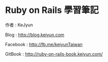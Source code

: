 # Ruby on Rails 學習筆記

作者 : KeJyun

Blog : http://blog.kejyun.com

Facebook : http://fb.me/kejyunTaiwan

GitBook : http://ruby-on-rails-book.kejyun.com/
